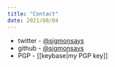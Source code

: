 ```yaml
---
title: "Contact"
date: 2021/08/04
---
```



- twitter - [@sigmonsays](https://twitter.com/sigmonsays)
- github  - [@sigmonsays](http://github.com/sigmonsays)
- PGP - [[keybase|my PGP key]]
